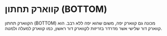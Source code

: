 # קווארק תחתון (BOTTOM)

הקווארק תחתון (BOTTOM) מכונה גם קווארק יפה, משום שהוא יפה ללא רבב. הוא קווארק
דור שלישי אשר מדרדר בזריזות לקווארק דור ראשון, כמו קווארק למעלה ולמטה.
